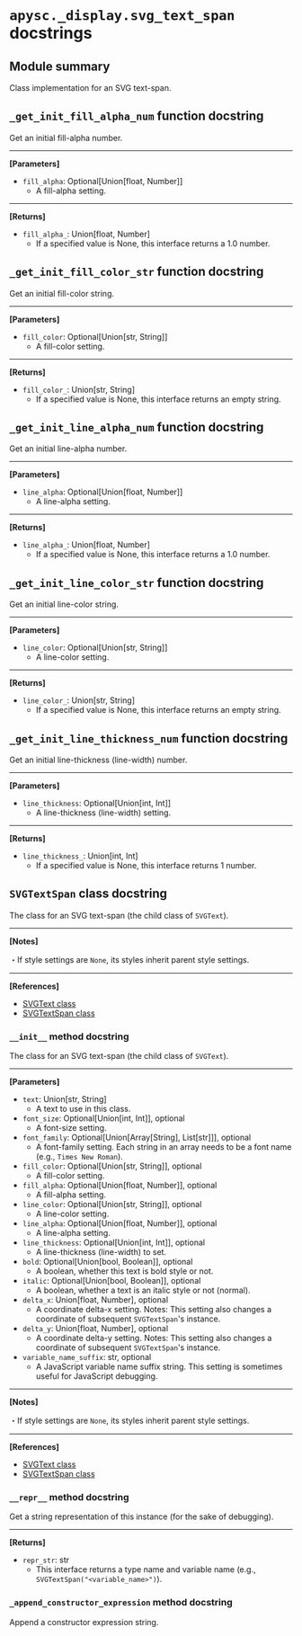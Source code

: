 # `apysc._display.svg_text_span` docstrings

## Module summary

Class implementation for an SVG text-span.

## `_get_init_fill_alpha_num` function docstring

Get an initial fill-alpha number.<hr>

**[Parameters]**

- `fill_alpha`: Optional[Union[float, Number]]
  - A fill-alpha setting.

<hr>

**[Returns]**

- `fill_alpha_`: Union[float, Number]
  - If a specified value is None, this interface returns a 1.0 number.

## `_get_init_fill_color_str` function docstring

Get an initial fill-color string.<hr>

**[Parameters]**

- `fill_color`: Optional[Union[str, String]]
  - A fill-color setting.

<hr>

**[Returns]**

- `fill_color_`: Union[str, String]
  - If a specified value is None, this interface returns an empty string.

## `_get_init_line_alpha_num` function docstring

Get an initial line-alpha number.<hr>

**[Parameters]**

- `line_alpha`: Optional[Union[float, Number]]
  - A line-alpha setting.

<hr>

**[Returns]**

- `line_alpha_`: Union[float, Number]
  - If a specified value is None, this interface returns a 1.0 number.

## `_get_init_line_color_str` function docstring

Get an initial line-color string.<hr>

**[Parameters]**

- `line_color`: Optional[Union[str, String]]
  - A line-color setting.

<hr>

**[Returns]**

- `line_color_`: Union[str, String]
  - If a specified value is None, this interface returns an empty string.

## `_get_init_line_thickness_num` function docstring

Get an initial line-thickness (line-width) number.<hr>

**[Parameters]**

- `line_thickness`: Optional[Union[int, Int]]
  - A line-thickness (line-width) setting.

<hr>

**[Returns]**

- `line_thickness_`: Union[int, Int]
  - If a specified value is None, this interface returns 1 number.

## `SVGTextSpan` class docstring

The class for an SVG text-span (the child class of `SVGText`).<hr>

**[Notes]**

 ・If style settings are `None`, its styles inherit parent style settings.<hr>

**[References]**

- [SVGText class](https://simon-ritchie.github.io/apysc/en/svg_text.html)
- [SVGTextSpan class](https://simon-ritchie.github.io/apysc/en/svg_text_span.html)

### `__init__` method docstring

The class for an SVG text-span (the child class of `SVGText`).<hr>

**[Parameters]**

- `text`: Union[str, String]
  - A text to use in this class.
- `font_size`: Optional[Union[int, Int]], optional
  - A font-size setting.
- `font_family`: Optional[Union[Array[String], List[str]]], optional
  - A font-family setting. Each string in an array needs to be a font name (e.g., `Times New Roman`).
- `fill_color`: Optional[Union[str, String]], optional
  - A fill-color setting.
- `fill_alpha`: Optional[Union[float, Number]], optional
  - A fill-alpha setting.
- `line_color`: Optional[Union[str, String]], optional
  - A line-color setting.
- `line_alpha`: Optional[Union[float, Number]], optional
  - A line-alpha setting.
- `line_thickness`: Optional[Union[int, Int]], optional
  - A line-thickness (line-width) to set.
- `bold`: Optional[Union[bool, Boolean]], optional
  - A boolean, whether this text is bold style or not.
- `italic`: Optional[Union[bool, Boolean]], optional
  - A boolean, whether a text is an italic style or not (normal).
- `delta_x`: Union[float, Number], optional
  - A coordinate delta-x setting. Notes: This setting also changes a coordinate of subsequent `SVGTextSpan`'s instance.
- `delta_y`: Union[float, Number], optional
  - A coordinate delta-y setting. Notes: This setting also changes a coordinate of subsequent `SVGTextSpan`'s instance.
- `variable_name_suffix`: str, optional
  - A JavaScript variable name suffix string. This setting is sometimes useful for JavaScript debugging.

<hr>

**[Notes]**

 ・If style settings are `None`, its styles inherit parent style settings.<hr>

**[References]**

- [SVGText class](https://simon-ritchie.github.io/apysc/en/svg_text.html)
- [SVGTextSpan class](https://simon-ritchie.github.io/apysc/en/svg_text_span.html)

### `__repr__` method docstring

Get a string representation of this instance (for the sake of debugging).<hr>

**[Returns]**

- `repr_str`: str
  - This interface returns a type name and variable name (e.g., `SVGTextSpan("<variable_name>")`).

### `_append_constructor_expression` method docstring

Append a constructor expression string.